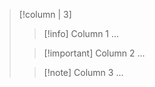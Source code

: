 >[!column | 3]
>> [!info] Column 1
>> ...
>
>> [!important] Column 2
>> ...
>
>> [!note] Column 3
>> ...
